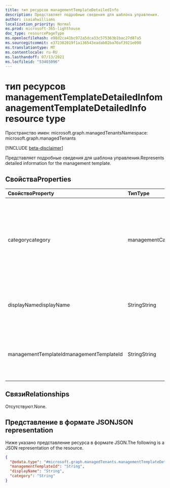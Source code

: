 ```yaml
---
title: тип ресурсов managementTemplateDetailedInfo
description: Представляет подробные сведения для шаблона управления.
author: isaiahwilliams
localization_priority: Normal
ms.prod: microsoft-365-lighthouse
doc_type: resourcePageType
ms.openlocfilehash: e98d2ca41bc972a5dca33c575363b1bac27d87a5
ms.sourcegitcommit: e372382019f1a136543eadab02ba70af3921e098
ms.translationtype: MT
ms.contentlocale: ru-RU
ms.lasthandoff: 07/13/2021
ms.locfileid: "53403096"
---
```

# <a name="managementtemplatedetailedinfo-resource-type"></a><span data-ttu-id="72b44-103">тип ресурсов managementTemplateDetailedInfo</span><span class="sxs-lookup"><span data-stu-id="72b44-103">managementTemplateDetailedInfo resource type</span></span>

<span data-ttu-id="72b44-104">Пространство имен: microsoft.graph.managedTenants</span><span class="sxs-lookup"><span data-stu-id="72b44-104">Namespace: microsoft.graph.managedTenants</span></span>

[!INCLUDE [beta-disclaimer](../../includes/beta-disclaimer.md)]

<span data-ttu-id="72b44-105">Представляет подробные сведения для шаблона управления.</span><span class="sxs-lookup"><span data-stu-id="72b44-105">Represents detailed information for the management template.</span></span>

## <a name="properties"></a><span data-ttu-id="72b44-106">Свойства</span><span class="sxs-lookup"><span data-stu-id="72b44-106">Properties</span></span>
|<span data-ttu-id="72b44-107">Свойство</span><span class="sxs-lookup"><span data-stu-id="72b44-107">Property</span></span>|<span data-ttu-id="72b44-108">Тип</span><span class="sxs-lookup"><span data-stu-id="72b44-108">Type</span></span>|<span data-ttu-id="72b44-109">Описание</span><span class="sxs-lookup"><span data-stu-id="72b44-109">Description</span></span>|
|:---|:---|:---|
|<span data-ttu-id="72b44-110">category</span><span class="sxs-lookup"><span data-stu-id="72b44-110">category</span></span>|<span data-ttu-id="72b44-111">managementCategory</span><span class="sxs-lookup"><span data-stu-id="72b44-111">managementCategory</span></span>|<span data-ttu-id="72b44-112">Категория управления для шаблона управления.</span><span class="sxs-lookup"><span data-stu-id="72b44-112">The management category for the management template.</span></span> <span data-ttu-id="72b44-113">Возможные значения: `custom`, `devices`, `identity`, `unknownFutureValue`.</span><span class="sxs-lookup"><span data-stu-id="72b44-113">Possible values are: `custom`, `devices`, `identity`, `unknownFutureValue`.</span></span> <span data-ttu-id="72b44-114">Обязательный.</span><span class="sxs-lookup"><span data-stu-id="72b44-114">Required.</span></span> <span data-ttu-id="72b44-115">Только для чтения.</span><span class="sxs-lookup"><span data-stu-id="72b44-115">Read-only.</span></span>|
|<span data-ttu-id="72b44-116">displayName</span><span class="sxs-lookup"><span data-stu-id="72b44-116">displayName</span></span>|<span data-ttu-id="72b44-117">String</span><span class="sxs-lookup"><span data-stu-id="72b44-117">String</span></span>|<span data-ttu-id="72b44-118">Имя отображения шаблона управления.</span><span class="sxs-lookup"><span data-stu-id="72b44-118">The display name for the management template.</span></span> <span data-ttu-id="72b44-119">Обязательный.</span><span class="sxs-lookup"><span data-stu-id="72b44-119">Required.</span></span> <span data-ttu-id="72b44-120">Только для чтения.</span><span class="sxs-lookup"><span data-stu-id="72b44-120">Read-only.</span></span>|
|<span data-ttu-id="72b44-121">managementTemplateId</span><span class="sxs-lookup"><span data-stu-id="72b44-121">managementTemplateId</span></span>|<span data-ttu-id="72b44-122">String</span><span class="sxs-lookup"><span data-stu-id="72b44-122">String</span></span>|<span data-ttu-id="72b44-123">Уникальный идентификатор шаблона управления.</span><span class="sxs-lookup"><span data-stu-id="72b44-123">The unique identifier for the management template.</span></span> <span data-ttu-id="72b44-124">Обязательный.</span><span class="sxs-lookup"><span data-stu-id="72b44-124">Required.</span></span> <span data-ttu-id="72b44-125">Только для чтения.</span><span class="sxs-lookup"><span data-stu-id="72b44-125">Read-only.</span></span>|

## <a name="relationships"></a><span data-ttu-id="72b44-126">Связи</span><span class="sxs-lookup"><span data-stu-id="72b44-126">Relationships</span></span>
<span data-ttu-id="72b44-127">Отсутствуют.</span><span class="sxs-lookup"><span data-stu-id="72b44-127">None.</span></span>

## <a name="json-representation"></a><span data-ttu-id="72b44-128">Представление в формате JSON</span><span class="sxs-lookup"><span data-stu-id="72b44-128">JSON representation</span></span>
<span data-ttu-id="72b44-129">Ниже указано представление ресурса в формате JSON.</span><span class="sxs-lookup"><span data-stu-id="72b44-129">The following is a JSON representation of the resource.</span></span>
<!-- {
  "blockType": "resource",
  "@odata.type": "microsoft.graph.managedTenants.managementTemplateDetailedInfo"
}
-->
``` json
{
  "@odata.type": "#microsoft.graph.managedTenants.managementTemplateDetailedInfo",
  "managementTemplateId": "String",
  "displayName": "String",
  "category": "String"
}
```
